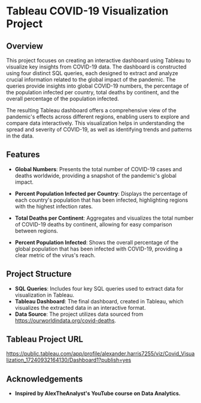 # Tableau COVID-19 Visualization Project

## Overview

This project focuses on creating an interactive dashboard using Tableau to visualize key insights from COVID-19 data. The dashboard is constructed using four distinct SQL queries, each designed to extract and analyze crucial information related to the global impact of the pandemic. The queries provide insights into global COVID-19 numbers, the percentage of the population infected per country, total deaths by continent, and the overall percentage of the population infected.

The resulting Tableau dashboard offers a comprehensive view of the pandemic's effects across different regions, enabling users to explore and compare data interactively. This visualization helps in understanding the spread and severity of COVID-19, as well as identifying trends and patterns in the data.

## Features

- **Global Numbers**: Presents the total number of COVID-19 cases and deaths worldwide, providing a snapshot of the pandemic's global impact.
  
- **Percent Population Infected per Country**: Displays the percentage of each country's population that has been infected, highlighting regions with the highest infection rates.
  
- **Total Deaths per Continent**: Aggregates and visualizes the total number of COVID-19 deaths by continent, allowing for easy comparison between regions.
  
- **Percent Population Infected**: Shows the overall percentage of the global population that has been infected with COVID-19, providing a clear metric of the virus's reach.

## Project Structure

- **SQL Queries**: Includes four key SQL queries used to extract data for visualization in Tableau.
- **Tableau Dashboard**: The final dashboard, created in Tableau, which visualizes the extracted data in an interactive format.
- **Data Source**: The project utilizes data sourced from https://ourworldindata.org/covid-deaths.

## Tableau Project URL

https://public.tableau.com/app/profile/alexander.harris7255/viz/Covid_Visualization_17240932164130/Dashboard1?publish=yes


## Acknowledgements

- **Inspired by AlexTheAnalyst's YouTube course on Data Analytics.**
